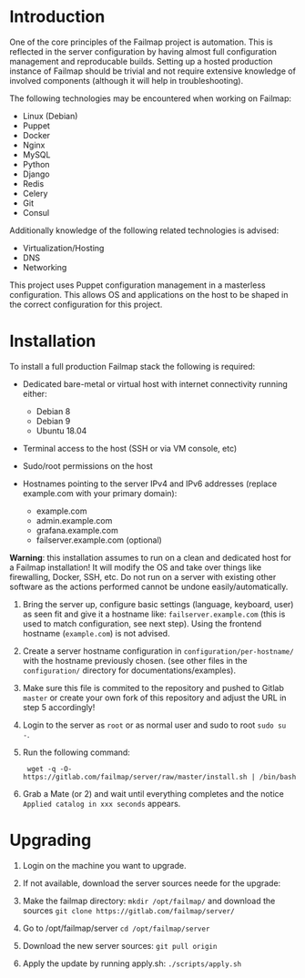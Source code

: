 # Introduction
One of the core principles of the Failmap project is automation. This is reflected in the server configuration by having almost full configuration management and reproducable builds. Setting up a hosted production instance of Failmap should be trivial and not require extensive knowledge of involved components (although it will help in troubleshooting).

The following technologies may be encountered when working on Failmap:

- Linux (Debian)
- Puppet
- Docker
- Nginx
- MySQL
- Python
- Django
- Redis
- Celery
- Git
- Consul

Additionally knowledge of the following related technologies is advised:

- Virtualization/Hosting
- DNS
- Networking

This project uses Puppet configuration management in a masterless configuration. This allows OS and applications on the host to be shaped in the correct configuration for this project.

# Installation
To install a full production Failmap stack the following is required:

- Dedicated bare-metal or virtual host with internet connectivity running either:
  - Debian 8
  - Debian 9
  - Ubuntu 18.04
- Terminal access to the host (SSH or via VM console, etc)
- Sudo/root permissions on the host
- Hostnames pointing to the server IPv4 and IPv6 addresses (replace example.com with your primary domain):

  - example.com
  - admin.example.com
  - grafana.example.com
  - failserver.example.com (optional)

**Warning**: this installation assumes to run on a clean and dedicated host for a Failmap installation! It will modify the OS and take over things like firewalling, Docker, SSH, etc. Do not run on a server with existing other software as the actions performed cannot be undone easily/automatically.

1. Bring the server up, configure basic settings (language, keyboard, user) as seen fit and give it a hostname like: `failserver.example.com` (this is used to match configuration, see next step). Using the frontend hostname (`example.com`) is not advised.

1. Create a server hostname configuration in `configuration/per-hostname/` with the hostname previously chosen. (see other files in the `configuration/` directory for documentations/examples). 

1. Make sure this file is commited to the repository and pushed to Gitlab `master` or create your own fork of this repository and adjust the URL in step 5 accordingly!

1. Login to the server as `root` or as normal user and sudo to root `sudo su -`.

1. Run the following command:

        wget -q -O- https://gitlab.com/failmap/server/raw/master/install.sh | /bin/bash

1.  Grab a Mate (or 2) and wait until everything completes and the notice `Applied catalog in xxx seconds` appears.


# Upgrading

1. Login on the machine you want to upgrade.

1. If not available, download the server sources neede for the upgrade:
1. Make the failmap directory: `mkdir /opt/failmap/` and download the sources `git clone https://gitlab.com/failmap/server/`

1. Go to /opt/failmap/server `cd /opt/failmap/server`

1. Download the new server sources: `git pull origin`

1. Apply the update by running apply.sh: `./scripts/apply.sh`



